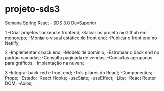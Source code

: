 # projeto-sds3



Semana Spring React - SDS 3.0
DevSuperior

1
-Criar projetos backend e frontend;
-Salvar os projeto no Github em monorepo;
-Montar o visual estático do front end;
-Publicar o front end no Netlify;

2
-Implementar o back end;
-Modelo de domínio;
-Estruturar o back end no padrão camadas;
-Consulta paginada de vendas;
-Consultas agrupadas para gráficos;
-Implantação na nuvem;

3
-Integrar back end e front end;
-Três pilares do React;
-Componentes;
-Props;
-Estado;
-React Hooks;
-useState;
-useEffect;
-Libs;
-React Router DOM;
-Axios;
